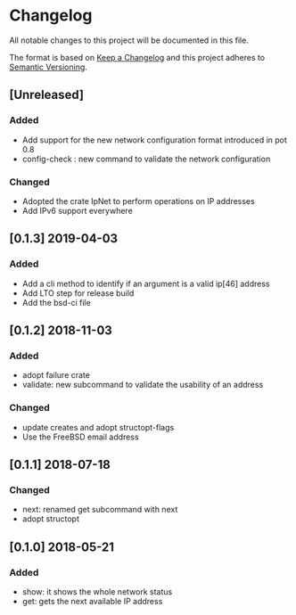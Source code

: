 # Changelog
All notable changes to this project will be documented in this file.

The format is based on [Keep a Changelog](http://keepachangelog.com/en/1.0.0/)
and this project adheres to [Semantic Versioning](http://semver.org/spec/v2.0.0.html).

## [Unreleased]
### Added
- Add support for the new network configuration format introduced in pot 0.8
- config-check : new command to validate the network configuration

### Changed
- Adopted the crate IpNet to perform operations on IP addresses
- Add IPv6 support everywhere

## [0.1.3] 2019-04-03
### Added
- Add a cli method to identify if an argument is a valid ip[46] address
- Add LTO step for release build
- Add the bsd-ci file

## [0.1.2] 2018-11-03
### Added
- adopt failure crate
- validate: new subcommand to validate the usability of an address

### Changed
- update creates and adopt structopt-flags
- Use the FreeBSD email address

## [0.1.1] 2018-07-18
### Changed
- next: renamed get subcommand with next
- adopt structopt

## [0.1.0] 2018-05-21
### Added
- show: it shows the whole network status
- get: gets the next available IP address

